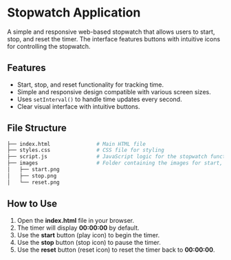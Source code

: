 # Stopwatch Application

A simple and responsive web-based stopwatch that allows users to start, stop, and reset the timer. The interface features buttons with intuitive icons for controlling the stopwatch.

## Features

- Start, stop, and reset functionality for tracking time.
- Simple and responsive design compatible with various screen sizes.
- Uses `setInterval()` to handle time updates every second.
- Clear visual interface with intuitive buttons.

## File Structure

```bash
├── index.html               # Main HTML file
├── styles.css               # CSS file for styling
├── script.js                # JavaScript logic for the stopwatch functionality
├── images                   # Folder containing the images for start, stop, and reset buttons
│   ├── start.png
│   ├── stop.png
│   └── reset.png
```

## How to Use

1. Open the **index.html** file in your browser.
2. The timer will display **00:00:00** by default.
3. Use the **start** button (play icon) to begin the timer.
4. Use the **stop** button (stop icon) to pause the timer.
5. Use the **reset** button (reset icon) to reset the timer back to **00:00:00**.

